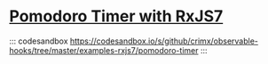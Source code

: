# [Pomodoro Timer with RxJS7](https://github.com/crimx/observable-hooks/tree/master/examples-rxjs7/pomodoro-timer)

::: codesandbox https://codesandbox.io/s/github/crimx/observable-hooks/tree/master/examples-rxjs7/pomodoro-timer
:::
